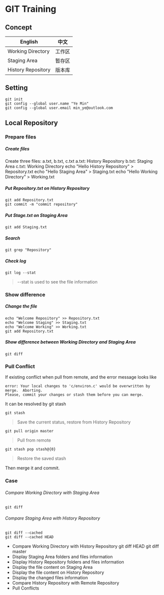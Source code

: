 # GIT Training

## Concept
|English           |中文  |
|------------------|-----|
|Working Directory |工作区|
|Staging Area      |暂存区|
|History Repository|版本库|

## Setting
    git init
    git config --global user.name "Ye Min"
    git config --global user.email min_ye@outlook.com

## Local Repository
### Prepare files
##### Create files
Create three files: a.txt, b.txt, c.txt
a.txt: History Repository
b.txt: Staging Area
c.txt: Working Directory
    echo "Hello History Repository" > Repository.txt
    echo "Hello Staging Area" > Staging.txt
    echo "Hello Working Directory" > Working.txt

##### Put Repository.txt on History Repository
    git add Repository.txt
    git commit -m "commit repository"

##### Put Stage.txt on Staging Area
    git add Staging.txt

##### Search
    git grep "Repository"

##### Check log
    git log --stat
>--stat is used to see the file information

### Show difference
##### Change the file
    echo "Welcome Repository" >> Repository.txt
    echo "Welcome Staging" >> Staging.txt
    echo "Welcome Working" >> Working.txt
    git add Repository.txt

##### Show difference between Working Directory and Staging Area
    git diff





### Pull Conflict
If existing conflict when pull from remote, and the error message looks like

    error: Your local changes to 'c/environ.c' would be overwritten by merge.  Aborting.
    Please, commit your changes or stash them before you can merge.

It can be resolved by git stash

    git stash
> Save the current status, restore from History Repository

    git pull origin master
> Pull from remote

    git stash pop stash@{0}
> Restore the saved stash

Then merge it and commit.



### Case
###### Compare Working Directory with Staging Area
    git diff
###### Compare Staging Area with History Repository
    git diff --cached
    git diff --cached HEAD
* Compare Working Directory with History Repository
    git diff HEAD
    git diff master
* Display Staging Area folders and files information
* Display History Repository folders and files information
* Display the file content on Staging Area
* Display the file content on History Repository
* Display the changed files information
* Compare History Repository with Remote Repository
* Pull Conflicts
